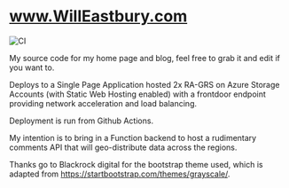 # www.WillEastbury.com
![CI](https://github.com/WillEastbury/willeastbury.com/workflows/CI/badge.svg)

My source code for my home page and blog, feel free to grab it and edit if you want to.

Deploys to a Single Page Application hosted 2x RA-GRS on Azure Storage Accounts (with Static Web Hosting enabled) with a frontdoor endpoint providing network acceleration and load balancing.

Deployment is run from Github Actions.

My intention is to bring in a Function backend to host a rudimentary comments API that will geo-distribute data across the regions. 

Thanks go to Blackrock digital for the bootstrap theme used, which is adapted from https://startbootstrap.com/themes/grayscale/.


